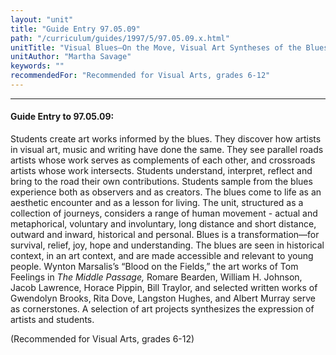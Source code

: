 ```yaml
---
layout: "unit"
title: "Guide Entry 97.05.09"
path: "/curriculum/guides/1997/5/97.05.09.x.html"
unitTitle: "Visual Blues—On the Move, Visual Art Syntheses of the Blues Impulse"
unitAuthor: "Martha Savage"
keywords: ""
recommendedFor: "Recommended for Visual Arts, grades 6-12"
---
```

<body>
<hr/>
<h4>
Guide Entry to 97.05.09:
</h4>
Students create art works informed by the blues. They discover how artists in visual art, music and writing have done the same. They see parallel roads artists whose work serves as complements of each other, and crossroads artists whose work intersects. Students understand, interpret, reflect and bring to the road their own contributions. Students sample from the blues experience both as observers and as creators. The blues come to life as an aesthetic encounter and as a lesson for living. The unit, structured as a collection of journeys, considers a range of human movement - actual and metaphorical, voluntary and involuntary, long distance and short distance, outward and inward, historical and personal. Blues is a transformation—for survival, relief, joy, hope and understanding. The blues are seen in historical context, in an art context, and are made accessible and relevant to young people. Wynton Marsalis’s “Blood on the Fields,” the art works of Tom Feelings in
<i>
The
</i>
<i>
Middle Passage,
</i>
Romare Bearden, William H. Johnson, Jacob Lawrence, Horace Pippin, Bill Traylor, and selected written works of Gwendolyn Brooks, Rita Dove, Langston Hughes, and Albert Murray serve as cornerstones. A selection of art projects synthesizes the expression of artists and students.
<p>
(Recommended for Visual Arts, grades 6-12)
</p>
</body>